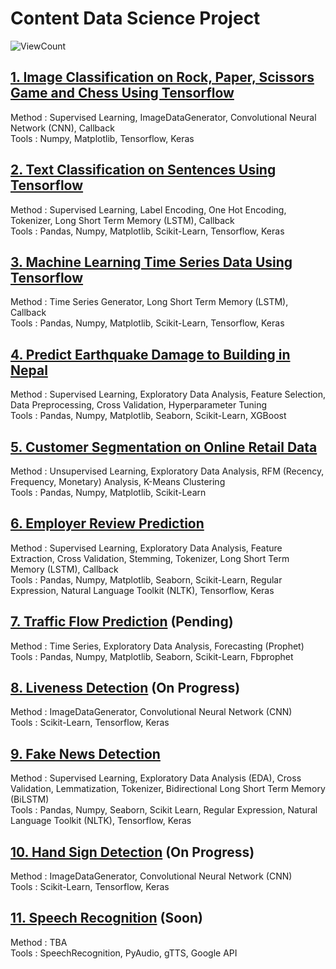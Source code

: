 # Content Data Science Project
![ViewCount](https://views.whatilearened.today/views/github/ReynaraEzra/Data-Science-Project.svg?cache=remove)

## [1. Image Classification on Rock, Paper, Scissors Game and Chess Using Tensorflow](https://github.com/ReynaraEzra/Image-Classification-Tensorflow)

Method : Supervised Learning, ImageDataGenerator, Convolutional Neural Network (CNN), Callback </br>
Tools : Numpy, Matplotlib, Tensorflow, Keras

## [2. Text Classification on Sentences Using Tensorflow](https://github.com/ReynaraEzra/NLP-Tensorflow)

Method : Supervised Learning, Label Encoding, One Hot Encoding, Tokenizer, Long Short Term Memory (LSTM), Callback </br>
Tools : Pandas, Numpy, Matplotlib, Scikit-Learn, Tensorflow, Keras

## [3. Machine Learning Time Series Data Using Tensorflow](https://github.com/ReynaraEzra/Machine-Learning-Time-Series)

Method : Time Series Generator, Long Short Term Memory (LSTM), Callback </br>
Tools : Pandas, Numpy, Matplotlib, Scikit-Learn, Tensorflow, Keras

## [4. Predict Earthquake Damage to Building in Nepal](https://github.com/ReynaraEzra/Richter-Earthquake-Prediction)

Method : Supervised Learning, Exploratory Data Analysis, Feature Selection, Data Preprocessing, Cross Validation, Hyperparameter Tuning </br>
Tools : Pandas, Numpy, Matplotlib, Seaborn, Scikit-Learn, XGBoost

## [5. Customer Segmentation on Online Retail Data](https://github.com/ReynaraEzra/Customer-Segmentation)

Method : Unsupervised Learning, Exploratory Data Analysis, RFM (Recency, Frequency, Monetary) Analysis, K-Means Clustering </br>
Tools : Pandas, Numpy, Matplotlib, Scikit-Learn

## [6. Employer Review Prediction](https://github.com/ReynaraEzra/Employer-Review)

Method : Supervised Learning, Exploratory Data Analysis, Feature Extraction, Cross Validation, Stemming, Tokenizer, Long Short Term Memory (LSTM), Callback </br>
Tools : Pandas, Numpy, Matplotlib, Seaborn, Scikit-Learn, Regular Expression, Natural Language Toolkit (NLTK), Tensorflow, Keras

## [7. Traffic Flow Prediction](https://github.com/ReynaraEzra/Jasamarga-Project) (Pending)

Method : Time Series, Exploratory Data Analysis, Forecasting (Prophet) </br>
Tools : Pandas, Numpy, Matplotlib, Seaborn, Scikit-Learn, Fbprophet

## [8. Liveness Detection](https://github.com/ReynaraEzra/Liveness-Detection) (On Progress) 

Method : ImageDataGenerator, Convolutional Neural Network (CNN) </br> 
Tools : Scikit-Learn, Tensorflow, Keras

## [9. Fake News Detection](https://github.com/ReynaraEzra/Fake-News-Detection)

Method : Supervised Learning, Exploratory Data Analysis (EDA), Cross Validation, Lemmatization, Tokenizer, Bidirectional Long Short Term Memory (BiLSTM) </br>
Tools : Pandas, Numpy, Seaborn, Scikit Learn, Regular Expression, Natural Language Toolkit (NLTK), Tensorflow, Keras

## [10. Hand Sign Detection](https://github.com/ReynaraEzra/Hand-Sign-Detection) (On Progress) 

Method : ImageDataGenerator, Convolutional Neural Network (CNN) </br> 
Tools : Scikit-Learn, Tensorflow, Keras

## [11. Speech Recognition]() (Soon) 
Method : TBA </br>
Tools : SpeechRecognition, PyAudio, gTTS, Google API
